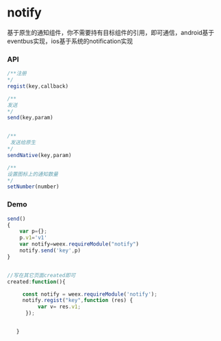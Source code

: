 # notify

基于原生的通知组件，你不需要持有目标组件的引用，即可通信，android基于eventbus实现，ios基于系统的notification实现

### API

```js
/**注册
*/
regist(key,callback)

/**
发送
*/
send(key,param)


/**
 发送给原生
*/
sendNative(key,param)

/**
设置图标上的通知数量
*/
setNumber(number)
```

### Demo

```js
send()
{
    var p={};
    p.v1='v1'
    var notify=weex.requireModule("notify")
    notify.send('key',p)
}


//写在其它页面created即可
created:function(){

     const notify = weex.requireModule('notify');
     notify.regist("key",function (res) {
          var v= res.v1;
      });  


   }
```



